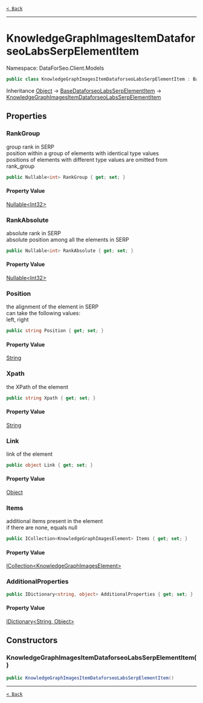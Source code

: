 [`< Back`](./)

---

# KnowledgeGraphImagesItemDataforseoLabsSerpElementItem

Namespace: DataForSeo.Client.Models

```csharp
public class KnowledgeGraphImagesItemDataforseoLabsSerpElementItem : BaseDataforseoLabsSerpElementItem
```

Inheritance [Object](https://docs.microsoft.com/en-us/dotnet/api/system.object) → [BaseDataforseoLabsSerpElementItem](./dataforseo.client.models.basedataforseolabsserpelementitem) → [KnowledgeGraphImagesItemDataforseoLabsSerpElementItem](./dataforseo.client.models.knowledgegraphimagesitemdataforseolabsserpelementitem)

## Properties

### **RankGroup**

group rank in SERP
 <br>position within a group of elements with identical type values
 <br>positions of elements with different type values are omitted from rank_group

```csharp
public Nullable<int> RankGroup { get; set; }
```

#### Property Value

[Nullable&lt;Int32&gt;](https://docs.microsoft.com/en-us/dotnet/api/system.nullable-1)<br>

### **RankAbsolute**

absolute rank in SERP
 <br>absolute position among all the elements in SERP

```csharp
public Nullable<int> RankAbsolute { get; set; }
```

#### Property Value

[Nullable&lt;Int32&gt;](https://docs.microsoft.com/en-us/dotnet/api/system.nullable-1)<br>

### **Position**

the alignment of the element in SERP
 <br>can take the following values:
 <br>left, right

```csharp
public string Position { get; set; }
```

#### Property Value

[String](https://docs.microsoft.com/en-us/dotnet/api/system.string)<br>

### **Xpath**

the XPath of the element

```csharp
public string Xpath { get; set; }
```

#### Property Value

[String](https://docs.microsoft.com/en-us/dotnet/api/system.string)<br>

### **Link**

link of the element

```csharp
public object Link { get; set; }
```

#### Property Value

[Object](https://docs.microsoft.com/en-us/dotnet/api/system.object)<br>

### **Items**

additional items present in the element
 <br>if there are none, equals null

```csharp
public ICollection<KnowledgeGraphImagesElement> Items { get; set; }
```

#### Property Value

[ICollection&lt;KnowledgeGraphImagesElement&gt;](./dataforseo.client.models.knowledgegraphimageselement)<br>

### **AdditionalProperties**

```csharp
public IDictionary<string, object> AdditionalProperties { get; set; }
```

#### Property Value

[IDictionary&lt;String, Object&gt;](https://docs.microsoft.com/en-us/dotnet/api/system.collections.generic.idictionary-2)<br>

## Constructors

### **KnowledgeGraphImagesItemDataforseoLabsSerpElementItem()**

```csharp
public KnowledgeGraphImagesItemDataforseoLabsSerpElementItem()
```

---

[`< Back`](./)
